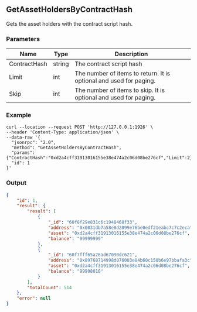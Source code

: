## GetAssetHoldersByContractHash


Gets the asset holders with the contract script hash.

### Parameters

| Name         | Type   | Description       |
| ---------------- | -------------- | ------- |
| ContractHash    | string | The contract script hash |
| Limit     | int      | The number of items to return. It is optional and used for paging. |
| Skip |int |The number of items to skip. It is optional and used for paging. |

### Example

```shell
curl --location --request POST 'http://127.0.0.1:1926' \
--header 'Content-Type: application/json' \
--data-raw '{
  "jsonrpc": "2.0",
  "method": "GetAssetHoldersByContractHash",
  "params": {"ContractHash":"0xd2a4cff31913016155e38e474a2c06d08be276cf","Limit":2},
  "id": 1
}'
```

### Output
```json
{
    "id": 1,
    "result": {
        "result": [
            {
                "_id": "60f8f29e831c6c1948468f33",
                "address": "0x0031db7a58e8d2899e76be0edf21eabc7c7c2eca",
                "asset": "0xd2a4cff31913016155e38e474a2c06d08be276cf",
                "balance": "99999999"
            },
            {
                "_id": "60f7fff65a26ad67090dc621",
                "address": "0x89768714998d076003e84b60c150b6e97bbafa3c",
                "asset": "0xd2a4cff31913016155e38e474a2c06d08be276cf",
                "balance": "99998010"
            }
        ],
        "totalCount": 514
    },
    "error": null
}
```

